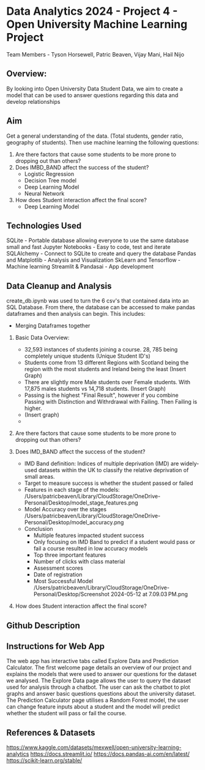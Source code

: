 
# Data Analytics 2024 - Project 4 - Open University Machine Learning Project
Team Members - Tyson Horsewell, Patric Beaven, Vijay Mani, Hail Nijo

## Overview:
By looking into Open University Data Student Data, we aim to create a model that can be used to answer questions regarding this data and develop relationships

## Aim
Get a general understanding of the data. (Total students, gender ratio, geography of students).
Then use machine learning the following questions:
1. Are there factors that cause some students to be more prone to dropping out than others?
2. Does IMBD_BAND affect the success of the student?
     - Logistic Regression
     - Decision Tree model
     - Deep Learning Model
     - Neural Network
3. How does Student interaction affect the final score?
     - Deep Learning Model
     
## Technologies Used
SQLite - Portable database allowing everyone to use the same database small and fast
Jupyter Notebooks - Easy to code, test and iterate
SQLAlchemy - Connect to SQLite to create and query the database
Pandas and Matplotlib - Analysis and Visualization
SkLearn and Tensorflow - Machine learning
Streamlit & Pandasai - App development
     
## Data Cleanup and Analysis
create_db.ipynb was used to turn the 6 csv's that contained data into an SQL Database. From there, the database can be accessed to make pandas dataframes and then analysis can begin.
This includes:
- Merging Dataframes together


1. Basic Data Overview:
   - 32,593 instances of students joining a course. 28, 785 being completely unique students (Unique Student ID's)
   - Students come from 13 different Regions with Scotland being the region with the most students and Ireland being the least
  (Insert Graph)
   - There are slightly more Male students over Female students. With 17,875 males students vs 14,718 students.
   (Insert Graph)
   - Passing is the highest "Final Result", however if you combine Passing with Distinction and Withrdrawal with Failing. Then Failing is higher.
   - (Insert graph)
   - 

1. Are there factors that cause some students to be more prone to dropping out than others?
   
2. Does IMD_BAND affect the success of the student?
    - IMD Band definition: Indices of multiple deprivation (IMD) are widely-used datasets within the UK to classify the relative deprivation of small areas.
    - Target to measure success is whether the student passed or failed
    - Features in each stage of the models:
    /Users/patricbeaven/Library/CloudStorage/OneDrive-Personal/Desktop/model_stage_features.png
    - Model Accuracy over the stages 
/Users/patricbeaven/Library/CloudStorage/OneDrive-Personal/Desktop/model_accuracy.png
    - Conclusion 
        - Multiple features impacted student success
        - Only focusing on IMD Band to predict if a student would pass or fail a course resulted in low accuracy models
        - Top three important features
         - Number of clicks with class material
         - Assessment scores
         - Date of registration
        - Most Successful Model 
/Users/patricbeaven/Library/CloudStorage/OneDrive-Personal/Desktop/Screenshot 2024-05-12 at 7.09.03 PM.png

3. How does Student interaction affect the final score?

## Github Description


## Instructions for Web App
The web app has interactive tabs called Explore Data and Prediction Calculator. The first welcome page details an overview of our project and explains the models that were used to answer our questions for the dataset we analysed. The Explore Data page allows the user to query the dataset used for analysis through a chatbot. The user can ask the chatbot to plot graphs and answer basic questions questions about the university dataset. The Prediction Calculator page utilises a Random Forest model, the user can change feature inputs about a student and the model will predict whether the student will pass or fail the course.

## References & Datasets
https://www.kaggle.com/datasets/mexwell/open-university-learning-analytics
https://docs.streamlit.io/
https://docs.pandas-ai.com/en/latest/
https://scikit-learn.org/stable/


